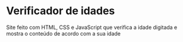 # Verificador de idades
Site feito com HTML, CSS e JavaScript que verifica a idade digitada e mostra o conteúdo de acordo com a sua idade 


